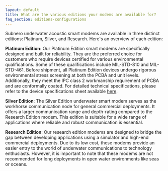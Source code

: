 ```yaml
---
layout: default
title: What are the various editions your modems are available for?
faq_section: editions-configurations
---
```


Subnero underwater acoustic smart modems are available in three distinct editions: Platinum, Silver, and Research. Here's an overview of each edition:

**Platinum Edition**: Our Platinum Edition smart modems are specifically designed and built for reliability. They are the preferred choice for customers who require devices certified for various environmental qualifications. Some of these qualifications include MIL-STD-810 and MIL-STD-461. Before shipment, all Platinum Edition devices undergo rigorous environmental stress screening at both the PCBA and unit levels. Additionally, they meet the IPC class 2 workmanship requirement of PCBA and are conformally coated. For detailed technical specifications, please refer to the device specifications sheet available [here](https://subnero.com/products/wnc-m25mps3.html).

**Silver Edition**: The Silver Edition underwater smart modem serves as the workhorse communication node for general commercial deployments. It offers a larger communication range and depth-rating compared to the Research Edition modem. This edition is suitable for a wide range of applications where reliable and robust communication is essential.

**Research Edition**: Our research edition modems are designed to bridge the gap between developing applications using a simulator and high-end commercial deployments. Due to its low cost, these modems provide an easier entry to the world of underwater communications to technology enthusiasts. However, it is important to note that these modems are not recommended for long deployments in open water environments like seas or oceans.